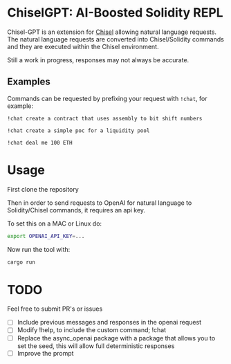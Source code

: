 # ChiselGPT: AI-Boosted Solidity REPL

Chisel-GPT is an extension for [Chisel](https://github.com/foundry-rs/foundry/tree/master/chisel) allowing natural language requests. The natural language requests are converted into Chisel/Solidity commands and they are executed within the Chisel environment.

Still a work in progress, responses may not always be accurate.

## Examples

Commands can be requested by prefixing your request with `!chat`, for example:

```
!chat create a contract that uses assembly to bit shift numbers

!chat create a simple poc for a liquidity pool

!chat deal me 100 ETH
```

# Usage

First clone the repository

Then in order to send requests to OpenAI for natural language to Solidity/Chisel commands, it requires an api key.

To set this on a MAC or Linux do:

```bash
export OPENAI_API_KEY=...
```

Now run the tool with:

```rust
cargo run
```

# TODO

Feel free to submit PR's or issues

- [ ] Include previous messages and responses in the openai request
- [ ] Modify !help, to include the custom command; !chat
- [ ] Replace the async_openai package with a package that allows you to set the seed, this will allow full deterministic responses
- [ ] Improve the prompt
